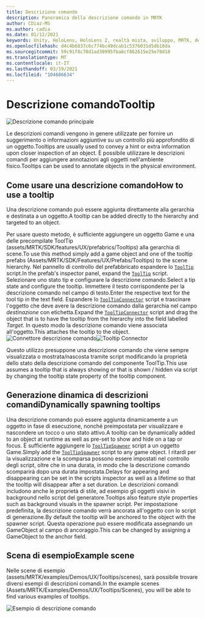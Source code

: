```yaml
---
title: Descrizione comando
description: Panoramica della descrizione comando in MRTK
author: CDiaz-MS
ms.author: cadia
ms.date: 01/12/2021
keywords: Unity, HoloLens, HoloLens 2, realtà mista, sviluppo, MRTK, descrizione comando,
ms.openlocfilehash: d4c4b6837c6c774bc49dcab1c5376031d5db18da
ms.sourcegitcommit: 59c91f8c70d1ad30995fba6cf862615e25e78d10
ms.translationtype: MT
ms.contentlocale: it-IT
ms.lasthandoff: 03/19/2021
ms.locfileid: "104686634"
---
```

# <a name="tooltip"></a><span data-ttu-id="e29e4-104">Descrizione comando</span><span class="sxs-lookup"><span data-stu-id="e29e4-104">Tooltip</span></span>

![Descrizione comando principale](../images/tooltip/MRTK_Tooltip_Main.png)

<span data-ttu-id="e29e4-106">Le descrizioni comandi vengono in genere utilizzate per fornire un suggerimento o informazioni aggiuntive su un controllo più approfondito di un oggetto.</span><span class="sxs-lookup"><span data-stu-id="e29e4-106">Tooltips are usually used to convey a hint or extra information upon closer inspection of an object.</span></span> <span data-ttu-id="e29e4-107">È possibile utilizzare le descrizioni comandi per aggiungere annotazioni agli oggetti nell'ambiente fisico.</span><span class="sxs-lookup"><span data-stu-id="e29e4-107">Tooltips can be used to annotate objects in the physical environment.</span></span>

## <a name="how-to-use-a-tooltip"></a><span data-ttu-id="e29e4-108">Come usare una descrizione comando</span><span class="sxs-lookup"><span data-stu-id="e29e4-108">How to use a tooltip</span></span>

<span data-ttu-id="e29e4-109">Una descrizione comando può essere aggiunta direttamente alla gerarchia e destinata a un oggetto.</span><span class="sxs-lookup"><span data-stu-id="e29e4-109">A tooltip can be added directly to the hierarchy and targeted to an object.</span></span>

<span data-ttu-id="e29e4-110">Per usare questo metodo, è sufficiente aggiungere un oggetto Game e una delle precompilate ToolTip (assets/MRTK/SDK/features/UX/prefabrics/Tooltips) alla gerarchia di scene.</span><span class="sxs-lookup"><span data-stu-id="e29e4-110">To use this method simply add a game object and one of the tooltip prefabs (Assets/MRTK/SDK/Features/UX/Prefabs/Tooltips) to the scene hierarchy.</span></span> <span data-ttu-id="e29e4-111">Nel pannello di controllo del prefabbricato espandere lo [`ToolTip`](xref:Microsoft.MixedReality.Toolkit.UI.ToolTip) script.</span><span class="sxs-lookup"><span data-stu-id="e29e4-111">In the prefab's inspector panel, expand the [`ToolTip`](xref:Microsoft.MixedReality.Toolkit.UI.ToolTip) script.</span></span> <span data-ttu-id="e29e4-112">Selezionare uno stato tip e configurare la descrizione comando.</span><span class="sxs-lookup"><span data-stu-id="e29e4-112">Select a tip state and configure the tooltip.</span></span>  <span data-ttu-id="e29e4-113">Immettere il testo corrispondente per la descrizione comando nel campo di testo.</span><span class="sxs-lookup"><span data-stu-id="e29e4-113">Enter the respective text for the tool tip in the text field.</span></span> <span data-ttu-id="e29e4-114">Espandere lo [`ToolTipConnector`](xref:Microsoft.MixedReality.Toolkit.UI.ToolTipConnector) script e trascinare l'oggetto che deve avere la descrizione comando dalla gerarchia nel campo *destinazione* con etichetta.</span><span class="sxs-lookup"><span data-stu-id="e29e4-114">Expand the [`ToolTipConnector`](xref:Microsoft.MixedReality.Toolkit.UI.ToolTipConnector) script and drag the object that is to have the tooltip from the hierarchy into the field labelled *Target*.</span></span> <span data-ttu-id="e29e4-115">In questo modo la descrizione comando viene associata all'oggetto.</span><span class="sxs-lookup"><span data-stu-id="e29e4-115">This attaches the tooltip to the object.</span></span>
<span data-ttu-id="e29e4-116">![Connettore descrizione comando](../images/tooltip/MRTK_Tooltip_Connector.png)</span><span class="sxs-lookup"><span data-stu-id="e29e4-116">![Tooltip Connector](../images/tooltip/MRTK_Tooltip_Connector.png)</span></span>

<span data-ttu-id="e29e4-117">Questo utilizzo presuppone una descrizione comando che viene sempre visualizzata o mostrata/nascosta tramite script modificando la proprietà dello stato della descrizione comando del componente ToolTip.</span><span class="sxs-lookup"><span data-stu-id="e29e4-117">This use assumes a tooltip that is always showing or that is shown / hidden via script by changing the tooltip state property of the tooltip component.</span></span>

## <a name="dynamically-spawning-tooltips"></a><span data-ttu-id="e29e4-118">Generazione dinamica di descrizioni comandi</span><span class="sxs-lookup"><span data-stu-id="e29e4-118">Dynamically spawning tooltips</span></span>

<span data-ttu-id="e29e4-119">Una descrizione comando può essere aggiunta dinamicamente a un oggetto in fase di esecuzione, nonché preimpostata per visualizzare e nascondere un tocco o uno stato attivo.</span><span class="sxs-lookup"><span data-stu-id="e29e4-119">A tooltip can be dynamically added to an object at runtime as well as pre-set to show and hide on a tap or focus.</span></span> <span data-ttu-id="e29e4-120">È sufficiente aggiungere lo [`ToolTipSpawner`](xref:Microsoft.MixedReality.Toolkit.UI.ToolTipSpawner) script a un oggetto Game.</span><span class="sxs-lookup"><span data-stu-id="e29e4-120">Simply add the [`ToolTipSpawner`](xref:Microsoft.MixedReality.Toolkit.UI.ToolTipSpawner) script to any game object.</span></span> <span data-ttu-id="e29e4-121">I ritardi per la visualizzazione e la scomparsa possono essere impostati nel controllo degli script, oltre che in una durata, in modo che la descrizione comando scomparirà dopo una durata impostata.</span><span class="sxs-lookup"><span data-stu-id="e29e4-121">Delays for appearing and disappearing can be set in the scripts inspector as well as a lifetime so that the tooltip will disappear after a set duration.</span></span> <span data-ttu-id="e29e4-122">Le descrizioni comandi includono anche le proprietà di stile, ad esempio gli oggetti visivi in background nello script del generatore.</span><span class="sxs-lookup"><span data-stu-id="e29e4-122">Tooltips also feature style properties such as background visuals in the spawner script.</span></span> <span data-ttu-id="e29e4-123">Per impostazione predefinita, la descrizione comando verrà ancorata all'oggetto con lo script di generazione.</span><span class="sxs-lookup"><span data-stu-id="e29e4-123">By default the tooltip will be anchored to the object with the spawner script.</span></span> <span data-ttu-id="e29e4-124">Questa operazione può essere modificata assegnando un GameObject al campo di ancoraggio.</span><span class="sxs-lookup"><span data-stu-id="e29e4-124">This can be changed by assigning a GameObject to the anchor field.</span></span>

## <a name="example-scene"></a><span data-ttu-id="e29e4-125">Scena di esempio</span><span class="sxs-lookup"><span data-stu-id="e29e4-125">Example scene</span></span>

<span data-ttu-id="e29e4-126">Nelle scene di esempio (assets/MRTK/examples/Demos/UX/Tooltips/scenes), sarà possibile trovare diversi esempi di descrizioni comandi.</span><span class="sxs-lookup"><span data-stu-id="e29e4-126">In the example scenes (Assets/MRTK/Examples/Demos/UX/Tooltips/Scenes), you will be able to find various examples of tooltips.</span></span>

![Esempio di descrizione comando](../images/tooltip/MRTK_Tooltip_Examples.png)
